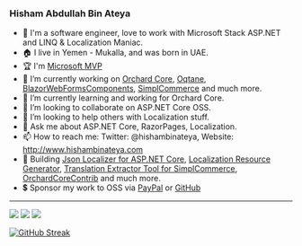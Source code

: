 ### Hisham Abdullah Bin Ateya

- 👋 I'm a software engineer, love to work with Microsoft Stack ASP.NET and LINQ & Localization Maniac.
- 🏠 I live in Yemen - Mukalla, and was born in UAE.
- 🏆 I'm [Microsoft MVP](https://mvp.microsoft.com/en-US/MVP/profile/b3a86018-9c9b-487e-b865-d6ecca9ec032)
- 🔭 I’m currently working on [Orchard Core](https://github.com/OrchardCMS/OrchardCore/), [Oqtane](https://github.com/oqtane/oqtane.framework), [BlazorWebFormsComponents](https://github.com/FritzAndFriends/BlazorWebFormsComponents), [SimplCommerce](https://github.com/simplcommerce/SimplCommerce) and much more.
- 🌱 I’m currently learning and working for Orchard Core.
- 👯 I’m looking to collaborate on ASP.NET Core OSS.
- 🤔 I’m looking to help others with Localization stuff.
- 💬 Ask me about ASP.NET Core, RazorPages, Localization.
- 📫 How to reach me: Twitter: @hishambinateya, Website: http://www.hishambinateya.com 
- 👷‍ Building [Json Localizer for ASP.NET Core](https://github.com/hishamco/My.Extensions.Localization.Json), [Localization Resource Generator](https://github.com/hishamco/LocalizationResourceGenerator), [Translation Extractor Tool for SimplCommerce](https://github.com/hishamco/SqlExtractor), [OrchardCoreContrib](https://github.com/OrchardCoreContrib) and much more.
- 💲 Sponsor my work to OSS via [PayPal](https://paypal.me/hbinateya) or [GitHub](https://github.com/sponsors/hishamco)
<hr/>
<img src="https://github-readme-stats.vercel.app/api?username=hishamco&count_private=true&show_icons=true&hide_title=true" />
<img src="https://github-profile-trophy.vercel.app/?username=hishamco&theme=flat&no-frame=true&margin-w=30" />
<img src="https://github-readme-stats.vercel.app/api/top-langs/?username=hishamco&hide_title=true&layout=compact" />

[![GitHub Streak](https://github-readme-streak-stats.herokuapp.com?user=hishamco&theme=gruvbox_duo&hide_border=true)](https://github.com/hishamco)
